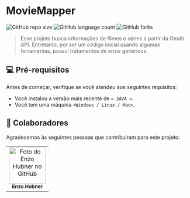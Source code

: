 # MovieMapper

![GitHub repo size](https://img.shields.io/github/repo-size/enzohubner/MovieMapper?style=for-the-badge)
![GitHub language count](https://img.shields.io/github/languages/count/enzohubner/MovieMapper?style=for-the-badge)
![GitHub forks](https://img.shields.io/github/forks/enzohubner/MovieMapper?style=for-the-badge)

> Esse projeto busca informações de filmes e séries a partir da Omdb API. Entretanto, por ser um código inicial usando algumas ferramentas, possui tratamentos de erros genéricos.

## 💻 Pré-requisitos

Antes de começar, verifique se você atendeu aos seguintes requisitos:

- Você instalou a versão mais recente de `< JAVA >`.
- Você tem uma máquina `<Windows / Linux / Mac>`.

## 🤝 Colaboradores

Agradecemos às seguintes pessoas que contribuíram para este projeto:

<table>
  <tr>
    <td align="center">
      <a href="#" title="defina o titulo do link">
        <img src="https://avatars.githubusercontent.com/u/94123023?s=400&u=823c0ea99dbd99d62ea0d6e0fe768a8e6af35ed0&v=4" width="100px;" alt="Foto do Enzo Hubner no GitHub"/><br>
        <sub>
          <b>Enzo Hubner</b>
        </sub>
      </a>
    </td>
  </tr>
</table>
    

